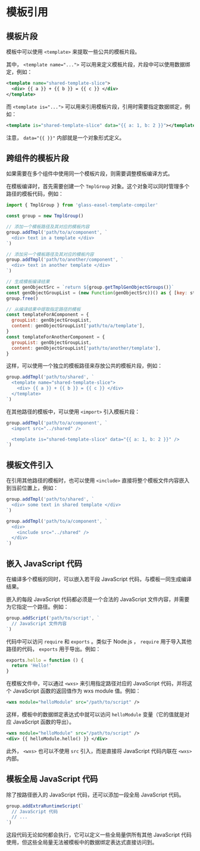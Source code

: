# 模板引用

## 模板片段

模板中可以使用 `<template>` 来提取一些公共的模板片段。

其中， `<template name="...">` 可以用来定义模板片段，片段中可以使用数据绑定，例如：

```xml
<template name="shared-template-slice">
  <div> {{ a }} + {{ b }} = {{ c }} </div>
</template>
```

而 `<template is="...">` 可以用来引用模板片段，引用时需要指定数据绑定，例如：

```xml
<template is="shared-template-slice" data="{{ a: 1, b: 2 }}"></template>
```

注意， `data="{{ }}"` 内部就是一个对象形式定义。

## 跨组件的模板片段

如果需要在多个组件中使用同一个模板片段，则需要调整模板编译方式。

在模板编译时，首先需要创建一个 `TmplGroup` 对象。这个对象可以同时管理多个路径的模板代码，例如：

```js
import { TmplGroup } from 'glass-easel-template-compiler'

const group = new TmplGroup()

// 添加一个模板路径及其对应的模板内容
group.addTmpl('path/to/a/component', `
  <div> text in a template </div>
`)

// 添加另一个模板路径及其对应的模板内容
group.addTmpl('path/to/another/component', `
  <div> text in another template </div>
`)

// 生成模板编译结果
const genObjectSrc = `return ${group.getTmplGenObjectGroups()}`
const genObjectGroupList = (new Function(genObjectSrc))() as { [key: string]: any }
group.free()

// 从编译结果中提取指定路径的模板
const templateForAComponent = {
  groupList: genObjectGroupList,
  content: genObjectGroupList['path/to/a/template'],
}
const templateForAnotherComponent = {
  groupList: genObjectGroupList,
  content: genObjectGroupList['path/to/another/template'],
}
```

这样，可以使用一个独立的模板路径来存放公共的模板片段，例如：

```js
group.addTmpl('path/to/shared', `
  <template name="shared-template-slice">
    <div> {{ a }} + {{ b }} = {{ c }} </div>
  </template>
`)
```

在其他路径的模板中，可以使用 `<import>` 引入模板片段：

```js
group.addTmpl('path/to/a/component', `
  <import src="../shared" />

  <template is="shared-template-slice" data="{{ a: 1, b: 2 }}" />
`)
```

## 模板文件引入

在引用其他路径的模板时，也可以使用 `<include>` 直接将整个模板文件内容嵌入到当前位置上，例如：

```js
group.addTmpl('path/to/shared', `
  <div> some text in shared template </div>
`)

group.addTmpl('path/to/a/component', `
  <div>
    <include src="../shared" />
  </div>
`)
```

## 嵌入 JavaScript 代码

在编译多个模板的同时，可以嵌入若干段 JavaScript 代码，与模板一同生成编译结果。

嵌入的每段 JavaScript 代码都必须是一个合法的 JavaScript 文件内容，并需要为它指定一个路径。例如：

```js
group.addScript('path/to/script', `
  // JavaScript 文件内容
`)
```

代码中可以访问 `require` 和 `exports` 。类似于 Node.js ， `require` 用于导入其他路径的代码， `exports` 用于导出。例如：

```js
exports.hello = function () {
  return 'Hello!'
}
```

在模板文件中，可以通过 `<wxs>` 来引用指定路径对应的 JavaScript 代码，并将这个 JavaScript 函数的返回值作为 wxs module 值。例如：

```xml
<wxs module="helloModule" src="/path/to/script" />
```

这样，模板中的数据绑定表达式中就可以访问 `helloModule` 变量（它的值就是对应 JavaScript 函数的导出）。

```xml
<wxs module="helloModule" src="/path/to/script" />
<div> {{ helloModule.hello() }} </div>
```

此外， `<wxs>` 也可以不使用 `src` 引入，而是直接将 JavaScript 代码内联在 `<wxs>` 内部。

## 模板全局 JavaScript 代码

除了按路径嵌入的 JavaScript 代码，还可以添加一段全局 JavaScript 代码。

```js
group.addExtraRuntimeScript(`
  // JavaScript 代码
  // ...
`)
```

这段代码无论如何都会执行，它可以定义一些全局量供所有其他 JavaScript 代码使用，但这些全局量无法被模板中的数据绑定表达式直接访问到。
